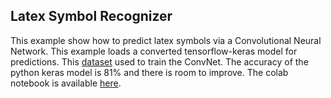 ## Latex Symbol Recognizer
This example show how to predict latex symbols via a Convolutional Neural Network. This example loads a converted tensorflow-keras model for predictions. This [dataset](https://github.com/MartinThoma/HASY) used to train the ConvNet. The accuracy of the python keras model is 81% and there is room to improve. The colab notebook is available [here](https://colab.research.google.com/drive/1bHlH4bGh5uUg4W20VGD7D-1bNwjLT7BX).
